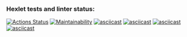 ### Hexlet tests and linter status:
[![Actions Status](https://github.com/popalopa20/frontend-project-44/workflows/hexlet-check/badge.svg)](https://github.com/popalopa20/frontend-project-44/actions)
[![Maintainability](https://api.codeclimate.com/v1/badges/f17af1cd0de3c5362c5d/maintainability)](https://codeclimate.com/github/popalopa20/frontend-project-44/maintainability)
[![asciicast](https://asciinema.org/a/ltI5bgGXCEdsWbPNdSr7137iz.svg)](https://asciinema.org/a/ltI5bgGXCEdsWbPNdSr7137iz)
[![asciicast](https://asciinema.org/a/wXFIx5RRnOgdgM4EZM2ceBrwd.svg)](https://asciinema.org/a/wXFIx5RRnOgdgM4EZM2ceBrwd)
[![asciicast](https://asciinema.org/a/Q6zXVJybwD6hiaOcGoIE1lr76.svg)](https://asciinema.org/a/Q6zXVJybwD6hiaOcGoIE1lr76)
[![asciicast](https://asciinema.org/a/b9GddY5ZsvzG7Xc5jcPovJRAR.svg)](https://asciinema.org/a/b9GddY5ZsvzG7Xc5jcPovJRAR)